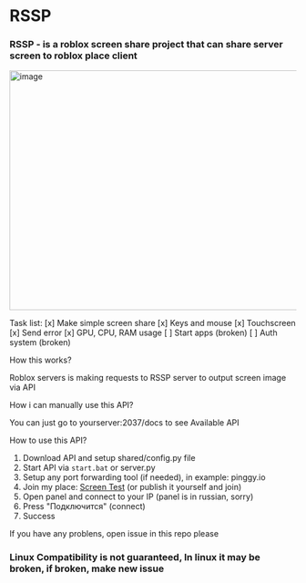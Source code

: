 # RSSP

### RSSP - is a roblox screen share project that can share server screen to roblox place client
 
 
<img width="886" height="421" alt="image" src="https://github.com/user-attachments/assets/c7e7d585-c7d1-4ed9-8e86-37ed04b6150d" />

Task list:
[x] Make simple screen share
[x] Keys and mouse
[x] Touchscreen
[x] Send error
[x] GPU, CPU, RAM usage
[ ] Start apps (broken)
[ ] Auth system (broken)


How this works?

Roblox servers is making requests to RSSP server to output screen image via API

How i can manually use this API?

You can just go to yourserver:2037/docs to see Available API

How to use this API?

1) Download API
and setup shared/config.py file
2) Start API via `start.bat` or server.py
3) Setup any port forwarding tool (if needed), in example: pinggy.io
4) Join my place: [Screen Test](https://www.roblox.com/games/98821705891412/Screen-Test) (or publish it yourself and join)
5) Open panel and connect to your IP (panel is in russian, sorry)
6) Press "Подключится" (connect)
7) Success

If you have any problens, open issue in this repo please

### Linux Compatibility is not guaranteed, In linux it may be broken, if broken, make new issue
